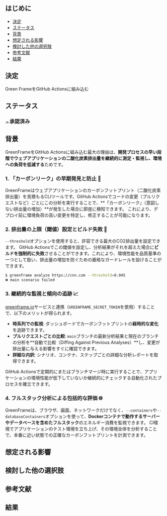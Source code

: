 ## はじめに

- [決定](#決定)
- [ステータス](#ステータス)
- [背景](#背景)
- [想定される影響](#想定される影響)
- [検討した他の選択肢](#検討した他の選択肢)
- [参考文献](#参考文献)
- [結果](#結果)

## 決定

Green FrameをGitHub Actionsに組み込む

## ステータス

### <img src="https://raw.githubusercontent.com/FortAwesome/Font-Awesome/refs/heads/6.x/svgs/regular/circle-check.svg" width="10" alt="承認済み" /> 承認済み

## 背景

GreenFrameをGitHub Actionsに組み込む最大の理由は、**開発プロセスの早い段階でウェブアプリケーションの二酸化炭素排出量を継続的に測定・監視し、環境への負荷を低減する**ためです。

### 1\. **「カーボンリーク」の早期発見と防止** 🚨

GreenFrameはウェブアプリケーションのカーボンフットプリント（二酸化炭素排出量）を見積もるCLIツールです。GitHub Actionsでコードの変更（プルリクエストなど）ごとにこの分析を実行することで、\*\*「カーボンリーク」（意図しない排出量の増加）\*\*が発生した場合に即座に検知できます。
これにより、デプロイ前に環境負荷の高い変更を特定し、修正することが可能になります。

### 2\. **排出量の上限（閾値）設定とビルド失敗** 🚫

`--threshold`オプションを使用すると、許容できる最大のCO2排出量を設定できます。
GitHub Actionsでこの閾値を設定し、分析結果がそれを超えた場合に**ビルドを強制的に失敗**させることができます。これにより、環境性能を品質基準の一つとして扱い、排出量の増加を防ぐための厳格なガードレールを設けることができます。

```sh
$ greenframe analyze https://cnn.com --threshold=0.045
❌ main scenario failed
```

### 3\. **継続的な監視と傾向の追跡** 📈

[greenframe.io](https://greenframe.io)サービスと連携（`GREENFRAME_SECRET_TOKEN`を使用）することで、以下のメリットが得られます。

  * **時系列での監視**: ダッシュボードでカーボンフットプリントの**経時的な変化**を追跡できます。
  * **プルリクエストごとの比較**: `main`ブランチの最新分析結果と現在のブランチの分析を\*\*自動で比較（Diffing Against Previous Analyses）\*\*し、変更が排出量に与える影響をすぐに確認できます。
  * **詳細な内訳**: シナリオ、コンテナ、ステップごとの詳細な分析レポートを取得できます。

GitHub Actionsで定期的にまたはブランチマージ時に実行することで、アプリケーションの環境性能が低下していないか継続的にチェックする自動化されたプロセスを確立できます。

### 4\. **フルスタック分析による包括的な評価** 🌐

GreenFrameは、ブラウザ、画面、ネットワークだけでなく、`--containers`や`--databaseContainers`オプションを使って、**Dockerコンテナで動作するサーバーやデータベースを含めたフルスタック**のエネルギー消費を監視できます。
CI環境でアプリケーションのテスト環境を立ち上げ、その環境全体を分析することで、本番に近い状態での正確なカーボンフットプリントを計測できます。

## 想定される影響

<!-- この変更によって、何が簡単になり、何が難しくなるか？ -->

## 検討した他の選択肢

<!-- 後から他の選択肢を考慮したか、気にする必要がないように書いておく -->

## 参考文献

<!-- この変更の参考となった資料 -->

## 結果

<!-- この変更によって、もたらされた結果を後で書き込む -->
